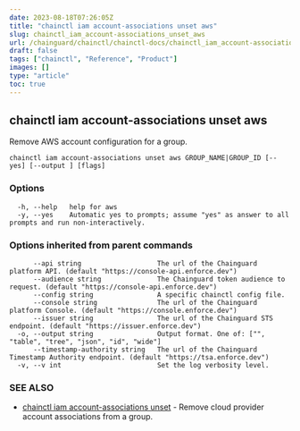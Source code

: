 ```yaml
---
date: 2023-08-18T07:26:05Z
title: "chainctl iam account-associations unset aws"
slug: chainctl_iam_account-associations_unset_aws
url: /chainguard/chainctl/chainctl-docs/chainctl_iam_account-associations_unset_aws/
draft: false
tags: ["chainctl", "Reference", "Product"]
images: []
type: "article"
toc: true
---
```

## chainctl iam account-associations unset aws

Remove AWS account configuration for a group.

```
chainctl iam account-associations unset aws GROUP_NAME|GROUP_ID [--yes] [--output ] [flags]
```

### Options

```
  -h, --help   help for aws
  -y, --yes    Automatic yes to prompts; assume "yes" as answer to all prompts and run non-interactively.
```

### Options inherited from parent commands

```
      --api string                   The url of the Chainguard platform API. (default "https://console-api.enforce.dev")
      --audience string              The Chainguard token audience to request. (default "https://console-api.enforce.dev")
      --config string                A specific chainctl config file.
      --console string               The url of the Chainguard platform Console. (default "https://console.enforce.dev")
      --issuer string                The url of the Chainguard STS endpoint. (default "https://issuer.enforce.dev")
  -o, --output string                Output format. One of: ["", "table", "tree", "json", "id", "wide"]
      --timestamp-authority string   The url of the Chainguard Timestamp Authority endpoint. (default "https://tsa.enforce.dev")
  -v, --v int                        Set the log verbosity level.
```

### SEE ALSO

* [chainctl iam account-associations unset](/chainguard/chainctl/chainctl-docs/chainctl_iam_account-associations_unset/)	 - Remove cloud provider account associations from a group.

